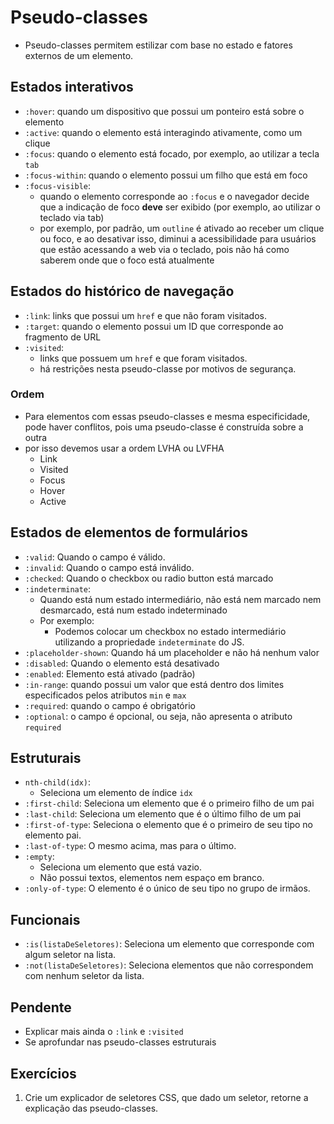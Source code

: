 # Pseudo-classes

- Pseudo-classes permitem estilizar com base no estado e fatores externos de um elemento.

## Estados interativos

- `:hover`: quando um dispositivo que possui um ponteiro está sobre o elemento
- `:active`: quando o elemento está interagindo ativamente, como um clique
- `:focus`: quando o elemento está focado, por exemplo, ao utilizar a tecla `tab`
- `:focus-within`: quando o elemento possui um filho que está em foco
- `:focus-visible`:
  - quando o elemento corresponde ao `:focus` e o navegador decide que a indicação de foco **deve** ser exibido (por exemplo, ao utilizar o teclado via tab)
  - por exemplo, por padrão, um `outline` é ativado ao receber um clique ou foco, e ao desativar isso, diminui a acessibilidade para usuários que estão acessando a web via o teclado, pois não há como saberem onde que o foco está atualmente

## Estados do histórico de navegação

- `:link`: links que possui um `href` e que não foram visitados.
- `:target`: quando o elemento possui um ID que corresponde ao fragmento de URL
- `:visited`:
  - links que possuem um `href` e que foram visitados.
  - há restrições nesta pseudo-classe por motivos de segurança.

### Ordem

- Para elementos com essas pseudo-classes e mesma especificidade, pode haver conflitos, pois uma pseudo-classe é construída sobre a outra
- por isso devemos usar a ordem LVHA ou LVFHA
  - Link
  - Visited
  - Focus
  - Hover
  - Active

## Estados de elementos de formulários

- `:valid`: Quando o campo é válido.
- `:invalid`: Quando o campo está inválido.
- `:checked`: Quando o checkbox ou radio button está marcado
- `:indeterminate`:
  - Quando está num estado intermediário, não está nem marcado nem desmarcado, está num estado indeterminado
  - Por exemplo:
    - Podemos colocar um checkbox no estado intermediário utilizando a propriedade `indeterminate` do JS.
- `:placeholder-shown`: Quando há um placeholder e não há nenhum valor
- `:disabled`: Quando o elemento está desativado
- `:enabled`: Elemento está ativado (padrão)
- `:in-range`: quando possui um valor que está dentro dos limites especificados pelos atributos `min` e `max`
- `:required`: quando o campo é obrigatório
- `:optional`: o campo é opcional, ou seja, não apresenta o atributo `required`

## Estruturais

- `nth-child(idx)`:
  - Seleciona um elemento de índice `idx`
- `:first-child`: Seleciona um elemento que é o primeiro filho de um pai
- `:last-child`: Seleciona um elemento que é o último filho de um pai
- `:first-of-type`: Seleciona o elemento que é o primeiro de seu tipo no elemento pai.
- `:last-of-type`: O mesmo acima, mas para o último.
- `:empty`:
  - Seleciona um elemento que está vazio.
  - Não possui textos, elementos nem espaço em branco.
- `:only-of-type`: O elemento é o único de seu tipo no grupo de irmãos.

## Funcionais

- `:is(listaDeSeletores)`: Seleciona um elemento que corresponde com algum seletor na lista.
- `:not(listaDeSeletores)`: Seleciona elementos que não correspondem com nenhum seletor da lista. 

## Pendente

- Explicar mais ainda o `:link` e `:visited`
- Se aprofundar nas pseudo-classes estruturais

## Exercícios

1. Crie um explicador de seletores CSS, que dado um seletor, retorne a explicação das pseudo-classes.